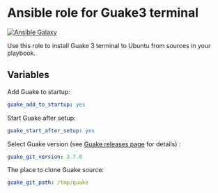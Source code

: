 Ansible role for Guake3 terminal
================================

[![Ansible Galaxy](https://img.shields.io/badge/galaxy-icamys.guake3--terminal-blue)](https://galaxy.ansible.com/icamys/ansible_guake3)

Use this role to install Guake 3 terminal to Ubuntu from sources in your playbook.

## Variables

Add Guake to startup:
```yaml
guake_add_to_startup: yes
```

Start Guake after setup:
```yaml
guake_start_after_setup: yes
```

Select Guake version 
(see [Guake releases page](https://github.com/Guake/guake/tags) for details) :
```yaml
guake_git_version: 3.7.0
```

The place to clone Guake source:
```yaml
guake_git_path: /tmp/guake
```